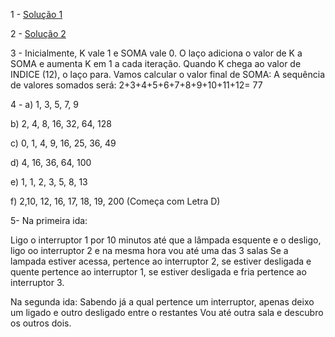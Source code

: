 1 - [Solução 1](https://github.com/pedro-gn/Teste-Tecnico-Target/blob/main/tecnica1.py)

2 - [Solução 2](https://github.com/pedro-gn/Teste-Tecnico-Target/blob/main/tecnica2.py)

3 - 
Inicialmente, K vale 1 e SOMA vale 0.
O laço adiciona o valor de K a SOMA e aumenta K em 1 a cada iteração.
Quando K chega ao valor de INDICE (12), o laço para.
Vamos calcular o valor final de SOMA:
A sequência de valores somados será:
2+3+4+5+6+7+8+9+10+11+12= 77

4 - a) 1, 3, 5, 7, 9

b) 2, 4, 8, 16, 32, 64, 128

c) 0, 1, 4, 9, 16, 25, 36, 49

d) 4, 16, 36, 64, 100

e) 1, 1, 2, 3, 5, 8, 13

f) 2,10, 12, 16, 17, 18, 19, 200 (Começa com Letra D)

5- Na primeira ida:

Ligo o interruptor  1 por 10 minutos até que a lâmpada esquente e o desligo, ligo oo interruptor 2 e na mesma hora vou até uma das 3 salas
Se a lampada estiver acessa, pertence ao interruptor 2, se estiver desligada e quente pertence ao interruptor 1, se estiver desligada e fria pertence ao interruptor 3.

Na segunda ida:
Sabendo já a qual pertence um interruptor, apenas deixo um ligado e outro desligado entre o restantes
Vou até outra sala e descubro os outros dois.
